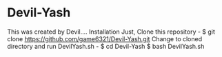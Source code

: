 # Devil-Yash
This was created by Devil....
Installation
Just, Clone this repository -
$ git clone https://github.com/game6321/Devil-Yash.git
Change to cloned directory and run DevilYash.sh -
$ cd Devil-Yash
$ bash DevilYash.sh
